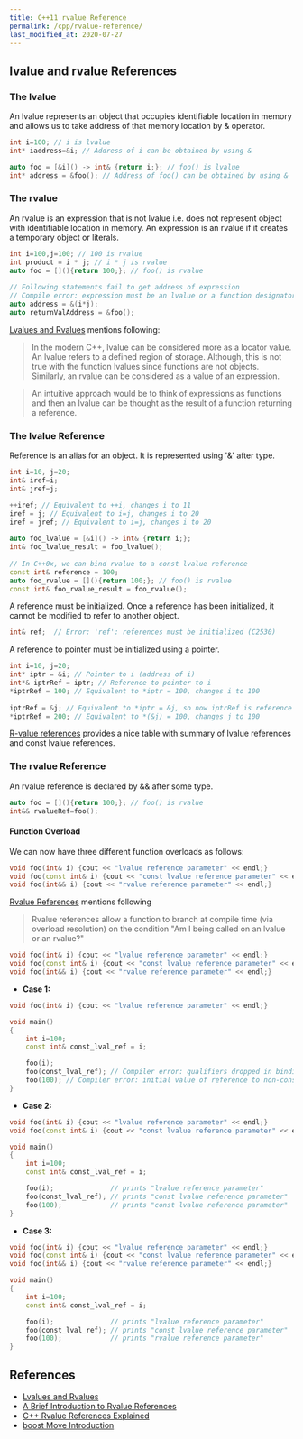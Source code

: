 ```yaml
---
title: C++11 rvalue Reference
permalink: /cpp/rvalue-reference/
last_modified_at: 2020-07-27
---
```


## lvalue and rvalue References

### The lvalue

An lvalue represents an object that occupies identifiable location in memory and allows us to take address of that memory location by & operator. 

```cpp
int i=100; // i is lvalue
int* iaddress=&i; // Address of i can be obtained by using &

auto foo = [&i]() -> int& {return i;}; // foo() is lvalue
int* address = &foo(); // Address of foo() can be obtained by using &
```

### The rvalue
An rvalue is an expression that is not lvalue i.e. does not represent object with identifiable location in memory.
An expression is an rvalue if it creates a temporary object or literals.

```cpp
int i=100,j=100; // 100 is rvalue
int product = i * j; // i * j is rvalue
auto foo = [](){return 100;}; // foo() is rvalue
	 
// Following statements fail to get address of expression
// Compile error: expression must be an lvalue or a function designator
auto address = &(i*j);
auto returnValAddress = &foo();
```

[Lvalues and Rvalues](https://accu.org/index.php/journals/227) mentions following:

> In the modern C++, lvalue can be considered more as a locator value. An lvalue refers to a defined region of storage. Although, this is not true with the function lvalues since functions are not objects. Similarly, an rvalue can be considered as a value of an expression.

> An intuitive approach would be to think of expressions as functions and then an lvalue can be thought as the result of a function returning a reference.

### The lvalue Reference

Reference is an alias for an object. It is represented using '&' after type.

```cpp
int i=10, j=20;
int& iref=i;
int& jref=j;

++iref; // Equivalent to ++i, changes i to 11
iref = j; // Equivalent to i=j, changes i to 20
iref = jref; // Equivalent to i=j, changes i to 20
		
auto foo_lvalue = [&i]() -> int& {return i;};
int& foo_lvalue_result = foo_lvalue();
		
// In C++0x, we can bind rvalue to a const lvalue reference
const int& reference = 100;
auto foo_rvalue = [](){return 100;}; // foo() is rvalue
const int& foo_rvalue_result = foo_rvalue();
```

A reference must be initialized.
Once a reference has been initialized, it cannot be modified to refer to another object.

```cpp
int& ref;  // Error: 'ref': references must be initialized (C2530)
```

A reference to pointer must be initialized using a pointer.

```cpp
int i=10, j=20;
int* iptr = &i; // Pointer to i (address of i)
int*& iptrRef = iptr; // Reference to pointer to i
*iptrRef = 100; // Equivalent to *iptr = 100, changes i to 100
		
iptrRef = &j; // Equivalent to *iptr = &j, so now iptrRef is reference to pointer to j
*iptrRef = 200; // Equivalent to *(&j) = 100, changes j to 100
```

[R-value references](https://www.learncpp.com/cpp-tutorial/15-2-rvalue-references/) provides a nice table with summary of lvalue references and const  lvalue references.

### The rvalue Reference

An rvalue reference is declared by && after some type.

```cpp
auto foo = [](){return 100;}; // foo() is rvalue
int&& rvalueRef=foo();
```

#### Function Overload

We can now have three different function overloads as follows: 

```cpp
void foo(int& i) {cout << "lvalue reference parameter" << endl;}
void foo(const int& i) {cout << "const lvalue reference parameter" << endl;}
void foo(int&& i) {cout << "rvalue reference parameter" << endl;}
```

[Rvalue References](http://thbecker.net/articles/rvalue_references/section_03.html) mentions following

> Rvalue references allow a function to branch at compile time (via overload resolution) on the condition "Am I being called on an lvalue or an rvalue?"

```cpp
void foo(int& i) {cout << "lvalue reference parameter" << endl;}
void foo(const int& i) {cout << "const lvalue reference parameter" << endl;}
void foo(int&& i) {cout << "rvalue reference parameter" << endl;}
```


* **Case 1:**

```cpp
void foo(int& i) {cout << "lvalue reference parameter" << endl;}

void main()
{
    int i=100;
    const int& const_lval_ref = i;

    foo(i);
    foo(const_lval_ref); // Compiler error: qualifiers dropped in binding reference of type "int &" to initializer of type "const int"
    foo(100); // Compiler error: initial value of reference to non-const must be an lvalue
}
```

* **Case 2:**

```cpp
void foo(int& i) {cout << "lvalue reference parameter" << endl;}
void foo(const int& i) {cout << "const lvalue reference parameter" << endl;}

void main()
{
    int i=100;
    const int& const_lval_ref = i;

    foo(i);              // prints "lvalue reference parameter"
    foo(const_lval_ref); // prints "const lvalue reference parameter"
    foo(100);            // prints "const lvalue reference parameter"
}
```

* **Case 3:**

```cpp
void foo(int& i) {cout << "lvalue reference parameter" << endl;}
void foo(const int& i) {cout << "const lvalue reference parameter" << endl;}
void foo(int&& i) {cout << "rvalue reference parameter" << endl;}

void main()
{
    int i=100;
    const int& const_lval_ref = i;

    foo(i);              // prints "lvalue reference parameter"
    foo(const_lval_ref); // prints "const lvalue reference parameter"
    foo(100);            // prints "rvalue reference parameter"
}
```

## References

* [Lvalues and Rvalues](https://accu.org/index.php/journals/227)
* [A Brief Introduction to Rvalue References](https://www.artima.com/cppsource/rvalue.html)
* [C++ Rvalue References Explained](http://thbecker.net/articles/rvalue_references/section_01.html)
* [boost Move Introduction](https://www.boost.org/doc/libs/1_74_0/doc/html/move/introduction.html)
